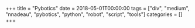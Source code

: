 +++
title = "Pybotics"
date = 2018-05-01T00:00:00
tags = ["div", "medium", "nnadeau", "pybotics", "python", "robot", "script", "tools"]
categories = []
+++


<div class="github-card" data-github="nnadeau/pybotics" data-width="400" data-height="296" data-theme="medium"></div>
<script src="//cdn.jsdelivr.net/github-cards/latest/widget.js"></script>
